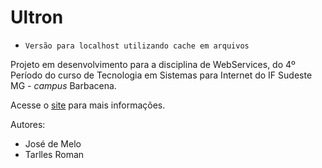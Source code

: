 # Ultron

* `Versão para localhost utilizando cache em arquivos`

Projeto em desenvolvimento para a disciplina de WebServices, do 4º Período do curso de Tecnologia em Sistemas para Internet do IF Sudeste MG - *campus* Barbacena.

Acesse o [site](https://jose-de-melo.github.io/ultron/) para mais informações.

Autores:
- José de Melo
- Tarlles Roman
